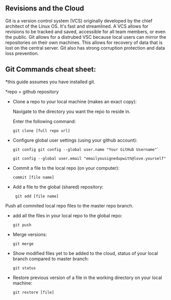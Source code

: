 ## Revisions and the Cloud

Git is a version control system (VCS) originally developed by the chief architect of the Linux OS. It's fast and streamlined. A VCS allows for revisions to be tracked and saved, accessible for all team members, or even the public. Git allows for a distrubed VSC because local users can mirror the repositories on their own machines. This allows for recovery of data that is lost on the central server. Git also has strong corruption protection and data loss prevention. 

## Git Commands cheat sheet:
*this guide assumes you have installed git. 

*repo = github repository

+ Clone a repo to your local machine (makes an exact copy):

   Navigate to the directory you want the repo to reside in. 

   Enter the following command:

      git clone [full repo url]

+ Configure global user settings (using your github account):

      git config git config --global user.name "Your GitHub Username"` 

      git config --global user.email "emailyousignedupwith@love.yourself" 

+ Commit a file to the local repo (on your computer): 

      commit [file name]

 + Add a file to the global (shared) repository:

        git add [file name]

Push all commited local repo files to the master repo branch. 

+ add all the files in your local repo to the global repo:
          
      git push

+ Merge versions:
    
      git merge 

+ Show modified files yet to be added to the cloud, status of your local branch compared to master branch: 

      git status 

+ Restore previous version of a file in the working directory on your local machine: 

      git restore [file]